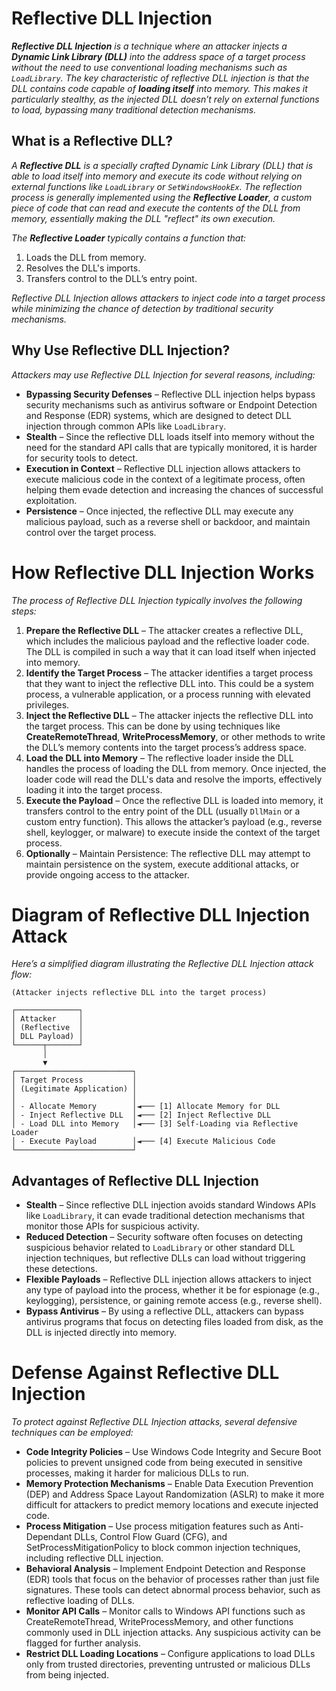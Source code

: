 # Reflective DLL Injection
***Reflective DLL Injection** is a technique where an attacker injects a **Dynamic Link Library (DLL)** into the address space of a target process without the need to use conventional loading mechanisms such as ```LoadLibrary```.
The key characteristic of reflective DLL injection is that the DLL contains code capable of **loading itself** into memory.
This makes it particularly stealthy, as the injected DLL doesn’t rely on external functions to load, bypassing many traditional detection mechanisms.*

## What is a Reflective DLL?
*A **Reflective DLL** is a specially crafted Dynamic Link Library (DLL) that is able to load itself into memory and execute its code without relying on external functions like ```LoadLibrary``` or ```SetWindowsHookEx```.
The reflection process is generally implemented using the **Reflective Loader**, a custom piece of code that can read and execute the contents of the DLL from memory, essentially making the DLL "reflect" its own execution.*

*The **Reflective Loader** typically contains a function that:*

1. Loads the DLL from memory.
2. Resolves the DLL's imports.
3. Transfers control to the DLL’s entry point.

*Reflective DLL Injection allows attackers to inject code into a target process while minimizing the chance of detection by traditional security mechanisms.*

## Why Use Reflective DLL Injection?
*Attackers may use Reflective DLL Injection for several reasons, including:*

- **Bypassing Security Defenses** – Reflective DLL injection helps bypass security mechanisms such as antivirus software or Endpoint Detection and Response (EDR) systems, which are designed to detect DLL injection through common APIs like ```LoadLibrary```.
- **Stealth** – Since the reflective DLL loads itself into memory without the need for the standard API calls that are typically monitored, it is harder for security tools to detect.
- **Execution in Context** – Reflective DLL injection allows attackers to execute malicious code in the context of a legitimate process, often helping them evade detection and increasing the chances of successful exploitation.
- **Persistence** – Once injected, the reflective DLL may execute any malicious payload, such as a reverse shell or backdoor, and maintain control over the target process.

# How Reflective DLL Injection Works
*The process of Reflective DLL Injection typically involves the following steps:*

1. **Prepare the Reflective DLL** – The attacker creates a reflective DLL, which includes the malicious payload and the reflective loader code. The DLL is compiled in such a way that it can load itself when injected into memory.
2. **Identify the Target Process** – The attacker identifies a target process that they want to inject the reflective DLL into. This could be a system process, a vulnerable application, or a process running with elevated privileges.
3. **Inject the Reflective DLL** – The attacker injects the reflective DLL into the target process. This can be done by using techniques like **CreateRemoteThread**, **WriteProcessMemory**, or other methods to write the DLL’s memory contents into the target process’s address space.
4. **Load the DLL into Memory** – The reflective loader inside the DLL handles the process of loading the DLL from memory. Once injected, the loader code will read the DLL's data and resolve the imports, effectively loading it into the target process.
5. **Execute the Payload** – Once the reflective DLL is loaded into memory, it transfers control to the entry point of the DLL (usually ```DllMain``` or a custom entry function). This allows the attacker’s payload (e.g., reverse shell, keylogger, or malware) to execute inside the context of the target process.
6. **Optionally** – Maintain Persistence: The reflective DLL may attempt to maintain persistence on the system, execute additional attacks, or provide ongoing access to the attacker.

# Diagram of Reflective DLL Injection Attack
*Here’s a simplified diagram illustrating the Reflective DLL Injection attack flow:*
```
(Attacker injects reflective DLL into the target process)

┌──────────────┐
│ Attacker     │
│ (Reflective  │
│ DLL Payload) │
└──────┬───────┘
       │
       ▼
┌──────────────────────────┐
│ Target Process           │
│ (Legitimate Application) │
│                          │
│ - Allocate Memory        │◄─── [1] Allocate Memory for DLL
│ - Inject Reflective DLL  │◄─── [2] Inject Reflective DLL
│ - Load DLL into Memory   │◄─── [3] Self-Loading via Reflective Loader
│ - Execute Payload        │◄─── [4] Execute Malicious Code
└──────────────────────────┘
```
## Advantages of Reflective DLL Injection

- **Stealth** – Since reflective DLL injection avoids standard Windows APIs like ```LoadLibrary```, it can evade traditional detection mechanisms that monitor those APIs for suspicious activity.
- **Reduced Detection** – Security software often focuses on detecting suspicious behavior related to ```LoadLibrary``` or other standard DLL injection techniques, but reflective DLLs can load without triggering these detections.
- **Flexible Payloads** – Reflective DLL injection allows attackers to inject any type of payload into the process, whether it be for espionage (e.g., keylogging), persistence, or gaining remote access (e.g., reverse shell).
- **Bypass Antivirus** – By using a reflective DLL, attackers can bypass antivirus programs that focus on detecting files loaded from disk, as the DLL is injected directly into memory.

# Defense Against Reflective DLL Injection
*To protect against Reflective DLL Injection attacks, several defensive techniques can be employed:*

- **Code Integrity Policies** – Use Windows Code Integrity and Secure Boot policies to prevent unsigned code from being executed in sensitive processes, making it harder for malicious DLLs to run.
- **Memory Protection Mechanisms** – Enable Data Execution Prevention (DEP) and Address Space Layout Randomization (ASLR) to make it more difficult for attackers to predict memory locations and execute injected code.
- **Process Mitigation** – Use process mitigation features such as Anti-Dependant DLLs, Control Flow Guard (CFG), and SetProcessMitigationPolicy to block common injection techniques, including reflective DLL injection.
- **Behavioral Analysis** – Implement Endpoint Detection and Response (EDR) tools that focus on the behavior of processes rather than just file signatures. These tools can detect abnormal process behavior, such as reflective loading of DLLs.
- **Monitor API Calls** – Monitor calls to Windows API functions such as CreateRemoteThread, WriteProcessMemory, and other functions commonly used in DLL injection attacks. Any suspicious activity can be flagged for further analysis.
- **Restrict DLL Loading Locations** – Configure applications to load DLLs only from trusted directories, preventing untrusted or malicious DLLs from being injected.
